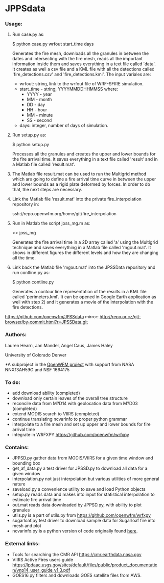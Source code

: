 # JPPSdata
### Usage:
1) Run case.py as:

	$ python case.py wrfout start_time days

	Generates the fire mesh, downloads all the granules in between the dates and intersecting with the fire mesh, reads all the important information inside them and saves everything in a text file called 'data'. It creates as well a csv file and a KML file with all the detections called 'fire_detections.csv' and 'fire_detections.kml'. The input variales are:

	- wrfout:  string, link to the wrfout file of WRF-SFIRE simulation.	
	- start_time - string, YYYYMMDDHHMMSS where:
		- YYYY - year
		- MM - month
		- DD - day
		- HH - hour
		- MM - minute
		- SS - second
	- days: integer, number of days of simulation.

2) Run setup.py as:

	$ python setup.py

	Processes all the granules and creates the upper and lower bounds for the fire arrival time. It saves everything in a text file called 'result' and in a Matlab file called 'result.mat'.

5) The Matlab file result.mat can be used to run the Multigrid method which are going to define a fire arrival time curve in between the upper and lower bounds as a rigid plate deformed by forces. In order to do that, the next steps are necessary.

6) Link the Matlab file 'result.mat' into the private fire_interpolation repository in:

	ssh://repo.openwfm.org/home/git/fire_interpolation

7) Run in Matlab the script jpss_mg.m as:

	\>\> jpss_mg

	Generates the fire arrival time in a 2D array called 'a' using the Multigrid technique and saves everything in a Matlab file called 'mgout.mat'. It shows in different figures the different levels and how they are changing all the time.

8) Link back the Matlab file 'mgout.mat' into the JPSSData repository and run contline.py as:

	$ python contline.py

	Generates a contour line representation of the results in a KML file called 'perimeters.kml'. It can be opened in Google Earth application as well with step 2) and it generates a movie of the interpolation with the fire detections.

https://github.com/openwfm/JPSSdata
mirror: http://repo.or.cz/git-browser/by-commit.html?r=JPSSData.git

### Authors:
Lauren Hearn,
Jan Mandel,
Angel Caus,
James Haley

University of Colorado Denver

*A subproject in the [OpenWFM project](https://github.com/openwfm) with support from NASA NNX13AH59G and NSF 1664175
### To do:
- add download ability (completed)
- download only certain leaves of the overall tree structure
- reconcile data from M?D14 with geolocation data from M?D03 (completed)
- extend MODIS search to VIIRS (completed)
- continue translating ncvarinfo to proper python grammar
- interpolate to a fire mesh and set up upper and lower bounds for fire arrival time
- integrate in WRFXPY  https://github.com/openwfm/wrfxpy

### Contains:
- JPPSD.py gather data from MODIS/VIIRS for a given time window and bounding box 
- get_af_data.py a test driver for JPSSD.py to download all data for a given window
- interpolation.py not just interpolation but various utilities of more general nature
- saveload.py a convenience utility to save and load Python objects
- setup.py reads data and makes into input for statistical interpolation to estimate fire arrival time
- out.mat reads data downloaded by JPPSD.py, with ability to plot granules
- utils.py is a part of utils.py from https://github.com/openwfm/wrfxpy
- sugarloaf.py test driver to download sample data for Sugarloaf fire into mesh and plot
- ncvarinfo.py is a python version of code originally found [here](https://github.com/openwfm/wrf-fire/blob/master/other/Matlab/netcdf/private/ncvarinfo.m). 

### External links:
- Tools for searching the CMR API https://cmr.earthdata.nasa.gov
- VIIRS Active Fires users guide https://lpdaac.usgs.gov/sites/default/files/public/product_documentation/vnp14_user_guide_v1.3.pdf
- GOES16.py filters and downloads GOES satellite files from AWS.
